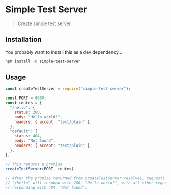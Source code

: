 # Simple Test Server

> Create simple test server

## Installation

You probably want to install this as a dev dependency...

```sh
npm install -D simple-test-server
```

## Usage

```js
const createTestServer = require("simple-test-server");

const PORT = 8080;
const routes = {
  "/hello": {
    status: 200,
    body: "Hello world!",
    headers: { accept: "text/plain" },
  },
  "default": {
    status: 404,
    body: "Not found",
    headers: { accept: "text/plain" },
  },
};

// This returns a promise
createTestServer(PORT, routes)

// After the promise returned from createTestServer resolves, requests to
// "/hello" will respond with 200, "Hello world!", with all other requests
// responding with 404, "Not found".

```
